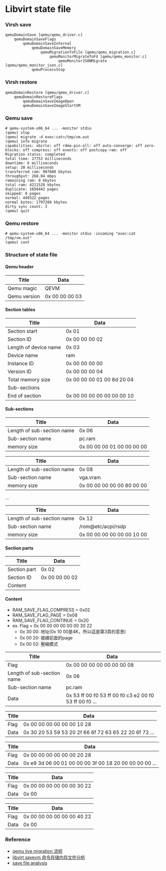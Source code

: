 # Libvirt state file

### Virsh save
```
qemuDomainSave [qemu/qemu_driver.c]
    qemuDomainSaveFlags
        qemuDomainSaveInternal
            qemuDomainSaveMemory
                qemuMigrationToFile [qemu/qemu_migration.c]
                    qemuMonitorMigrateToFd [qemu/qemu_monitor.c]
                        qemuMonitorJSONMigrate [qemu/qemu_monitor_json.c]
            qemuProcessStop
```

### Virsh restore
```
qemuDomainRestore [qemu/qemu_driver.c]
    qemuDomainRestoreFlags
        qemuDomainSaveImageOpen
        qemuDomainSaveImageStartVM
```

### Qemu save
```
# qemu-system-x86_64 ... -monitor stdio
(qemu) stop
(qemu) migrate -d exec:cat>/tmp/vm.out
(qemu) info migrate
capabilities: xbzrle: off rdma-pin-all: off auto-converge: off zero-blocks: off compress: off events: off postcopy-ram: off
Migration status: completed
total time: 27753 milliseconds
downtime: 6 milliseconds
setup: 20 milliseconds
transferred ram: 907680 kbytes
throughput: 268.04 mbps
remaining ram: 0 kbytes
total ram: 4211528 kbytes
duplicate: 1656442 pages
skipped: 0 pages
normal: 449322 pages
normal bytes: 1797288 kbytes
dirty sync count: 3
(qemu) quit
```

### Qemu restore
```
# qemu-system-x86_64 ... -monitor stdio -incoming "exec:cat /tmp/vm.out"
(qemu) cont
```

### Structure of state file

#### Qemu header

|Title|Data|
|---|---|
|Qemu magic|QEVM|
|Qemu version|0x 00 00 00 03|

#### Section tables

|Title|Data|
|---|---|
|Section start|0x 01|
|Section ID|0x 00 00 00 02|
|Length of device name|0x 03|
|Device name|ram|
|Instance ID|0x 00 00 00 00|
|Version ID|0x 00 00 00 04|
|Total memory size|0x 00 00 00 01 00 8d 20 04|
|Sub-sections||
|End of section|0x 00 00 00  00 00 00 00 10|

#### Sub-sections

|Title|Data|
|---|---|
|Length of sub-section name|0x 06|
|Sub-section name|pc.ram|
|memory size|0x 00 00 00 01 00 00 00 00|

|Title|Data|
|---|---|
|Length of sub-section name|0x 08|
|Sub-section name|vga.vram|
|memory size|0x 00 00 00 00 00 80 00 00|

...

|Title|Data|
|---|---|
|Length of sub-section name|0x 12|
|Sub-section name|/rom@etc/acpi/rsdp|
|memory size|0x 00 00 00 00 00 00 10 00|

#### Section parts

|Title|Data|
|---|---|
|Section part|0x 02|
|Section ID|0x 00 00 00 02|
|Content||

#### Content

* RAM_SAVE_FLAG_COMPRESS = 0x02
* RAM_SAVE_FLAG_PAGE     = 0x08
* RAM_SAVE_FLAG_CONTINUE = 0x20
* ex. Flag = 0x 00  00 00 00 00 00 30 22
  * 0x 30 00: 地址(0x 10 00是4K，所以這是第3頁的意思)
  * 0x 00 20: 接續前面的page
  * 0x 00 02: 壓縮模式

|Title|Data|
|---|---|
|Flag|0x 00 00 00 00 00 00 00 08|
|Length of sub-section name|0x 06|
|Sub-section name|pc.ram|
|Data|0x 53 ff 00 f0 53 ff 00 f0 c3 e2 00 f0 53 ff 00 f0 ...|

|Title|Data|
|---|---|
|Flag|0x 00 00 00 00 00 00 10 28|
|Data|0x 30 20 53 59 53 20 2f 66 6f 72 63 65 22 20 6f 72 ...|

|Title|Data|
|---|---|
|Flag|0x 00 00 00 00 00 00 20 28|
|Data|0x e9 3d 06 00 01 00 00 00 3f 00 18 20 00 00 00 00 ...|

|Title|Data|
|---|---|
|Flag|0x 00  00 00 00 00 00 30 22|
|Data|0x 00|

|Title|Data|
|---|---|
|Flag|0x 00 00 00 00 00 00 40 22|
|Data|0x 00|

### Reference
* [qemu live migration 流程](http://blog.chinaunix.net/uid-29634482-id-5175302.html)
* [libvirt savevm 命令存储内存文件分析](http://blog.csdn.net/ssdxiao0/article/details/52221644)
* [save file analysis](https://github.com/juergh/lqs2mem.py)
